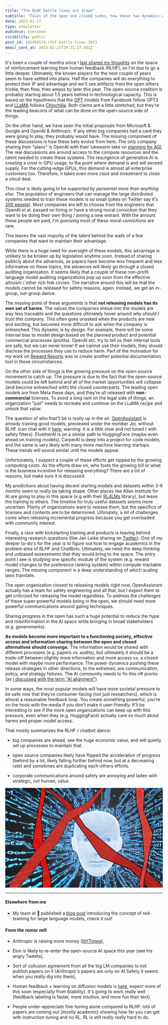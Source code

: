 ```yaml
---
title: "The RLHF battle lines are drawn"
subtitle: "Tales of the open and closed sides, how these two dynamics will dictate progress and public perception."
date: 2023-02-27
type: newsletter
audience: everyone
visibility: public
post_id: 105456579.rlhf-battle-lines-2023
email_sent_at: 2023-02-27T19:31:27.401Z
---
```

It\'s been a couple of months since I [last shared my thoughts](https://robotic.substack.com/p/rlhf-chatgpt-data-moats) on the space of reinforcement learning from human feedback (RLHF), so I\'m due to go a little deeper. Ultimately, the known players for the next couple of years seem to have settled into plans. Half the companies will do everything to protect their IP and advantage and we\'ll see artifacts from the open others trickle, then flow, then amass by later this year. The open-source coalition is probably starting about 1.5 years behind in technological capacity. This is based on the hypothesis that the [OPT](https://arxiv.org/abs/2205.01068) models from Facebook follow GPT3 and [LLaMA](https://ai.facebook.com/blog/large-language-model-llama-meta-ai/) follows [Chinchilla](https://www.deepmind.com/publications/an-empirical-analysis-of-compute-optimal-large-language-model-training). Both claims are a little stretched, but they\'re the leading beacons of what can be done on the open-source side of things.

On the other hand, we have seen the initial proposals from Microsoft & Google and OpenAI & Anthropic. If any other big companies had a card they were going to play, they probably would have. The missing component of these discussions is how these bets evolve from here. The only company sharing their \"plans\" is OpenAI with their lukewarm take on [planning for AGI](https://openai.com/blog/planning-for-agi-and-beyond/). The real discussions are around access to the compute resources and the talent needed to create these systems. The resurgence of generative AI is creating a crest in GPU usage, to the point where demand is and will exceed supply. For the cutting-edge GPUs, this demand is almost all enterprise customers too. Therefore, it takes even more clout and investment to close a cloud deal.

This clout is likely going to be *supported by personnel more than anything else*. The population of engineers that can manage the large distributed systems needed to train these models is so small (jokes on Twitter say it's [200 people](https://twitter.com/ericjang11/status/1627818245406461952)). Most companies are left to choose from the engineers that OpenAI et al. passed on hiring or have a strong moral conviction that they want to be doing their own thing / joining a new entrant. With the amount these people are paid, I\'m guessing most of these moral convictions are rare.

This leaves the vast majority of the talent behind the walls of a few companies that want to maintain their advantage.

While there is a huge need for oversight of these models, this advantage is unlikely to be broken up by legislation anytime soon. Instead of sharing publicly about the advances, as papers have become less frequent and less informative on these topics, the advances will likely go through a closed auditing organization. It seems likely that a couple of these non-profit language model auditing organizations pop up soon from the effective altruism / other rich folk circles. The narrative around this will be that the models cannot be released for safety reasons, again. Instead, we get an in-group, out-group dance.

The missing point of these arguments is that **not releasing models has its own set of harms**. The values the companies imbue into the models are way less traceable and the questions ultimately hover around *why should I trust this company*. This often goes unasked when the products are new and exciting, but becomes more difficult to ask when the company is entrenched. This dynamic is by design. For example, there will be some internal bias to model design based on the planned product and potential commercial processes (profits). OpenAI etc. try to tell us their internal tools are safe, but we can never know! If we cannot use their models, they should disclose the processes they use to reduce harm. Part of the motivation for my work on [Reward Reports](https://rewardreports.github.io/) was to create another potential documentation tool in these circumstances.

On the other side of things is the growing pressure on the open-source movement to catch up. The pressure is due to the fact that the open-source models could be left behind and all of the market opportunities will collapse (and become entrenched with) the closed counterparts. The leading open models are from Meta these days, and they\'re all released with **non-commercial** licenses. To avoid a long rant on the legal side of things, an organization \"just\" needs to recreate and continue on the LLaMA recipe and unlock that value.

The question of who that\'ll be is really up in the air. [OpenAssistant](https://github.com/LAION-AI/Open-Assistant) is already training good models, previewed under the moniker Joi, without RLHF (can chat with it [here](https://huggingface.co/spaces/HuggingFaceH4/chatty-lms); warning: it is a little slow and not tuned / with safety filters). EluetherAI is on a similar path to HuggingFace (maybe even ahead on training models), CarperAI is deep into a project for code models, and the same is very likely with many more machine learning startups. These trends will sound similar until the models appear.

Unfortunately, I suspect a couple of these efforts get nipped by the growing computing costs. As the efforts draw on, who foots the growing bill or what is the business incentive for releasing everything? There are a lot of reasons, but make sure it is discussed.

My predictions about having decent starting models and datasets within 3-6 months seem to really be taking shape. Other places like Allen Institute for AI are going to play in this space (e.g with their [RL4LMs](https://github.com/allenai/RL4LMs) library), but leave the training to others. The timeline for truly useful datasets seems more uncertain. Plenty of organizations want to release them, but the specifics of licenses and contents are to be determined. Ultimately, a lot of challenges come when releasing incremental progress because you get overloaded with community interest.

Finally, a race with kickstarting training and products is leaving behind interesting research questions (like Jan Leike sharing on [Twitter](https://twitter.com/janleike/status/1627023973040136192)). One of my deeper to-do\'s for the year is to figure out how to engage academics in the problem area of RLHF and ChatBots. Ultimately, we need the deep thinking and unbiased assessments that they would bring to the space. The entry point I see is studying one specific module of the system (e.g. reward model changes to the preference ranking system) within compute-tractable ranges. The missing component is a deep understanding of which scaling laws translate.

The open organization closest to releasing models right now, OpenAssistant actually has a team for safety engineering and all that, but I expect them to get criticized for releasing the model regardless. To address the challenges of these super-powerful models being in the open, we should need more powerful communications around gating techniques.

Sharing progress in the open has such a huge potential to reduce the hype and misinformation in the AI space while bringing in broad stakeholders (e.g. governments).

**As models become more important to a functioning society, effective access and information sharing between the open and closed alternatives should converge.** The information would be shared with different processes (e.g. papers vs. audits), but ultimately it should be a trade-off between slightly more information and more access vs. a closed model with maybe more performance. The power dynamics pushing these release strategies in other directions, to the extremes, are communication, policy, and strategy failures. The AI community needs to fix this rift pronto (as [I discussed with the term "AI alignment"](https://robotic.substack.com/p/ai-alignment)).

In some ways, the most popular models will have more societal pressure to be safe now that they\'re consumer-facing (not just researchers), which is almost a reasonable feedback loop. You create something powerful, you\'re on the hook with the media if you don\'t make it user-friendly. It\'ll be interesting to see if the more open organizations can keep up with this pressure, even when they (e.g. HuggingFace) actually care so much about harms and proper model access.

That mostly summarizes the RLHF / chatbot dance:

-   big companies are ahead, see the huge economic value, and will quietly set up processes to maintain that.

-   open source companies likely have flipped the acceleration of progress (behind by a lot, likely falling further behind now, but at a decreasing rate) and sometimes are duplicating each-others efforts.

-   corporate communications around safety are annoying and laden with strategic, not human, value.

![](images/105456579.rlhf-battle-lines-2023_262dd8b1-019d-492c-98d9-21abd8679848.png)

<div>

------------------------------------------------------------------------

</div>

#### Elsewhere from me

-   My team at 🤗 published a [blog post](https://huggingface.co/blog/red-teaming) introducing the concept of red-teaming for large language models, check it out!

#### From the rumor mill

-   Anthropic is raising more money ([NYTimes](https://www.nytimes.com/2023/01/27/technology/anthropic-ai-funding.html)),

-   Elon is likely to re-enter the open-source AI space this year (see his angry Tweets),

-   Sort of collusion agreement from all the big LM companies to not publish papers on it (Anthropic\'s papers are only on AI Safety it seems when you really dig into them),

-   Human feedback + learning on diffusion models is [here](https://arxiv.org/abs/2302.12192), expect more of this soon (especially from Stability). It\'s going to work really well (feedback labeling is faster, more intuitive, and more fun than text).

-   People under-appreciate fine-tuning alone compared to RLHF: lots of papers are coming out (mostly academic) showing how far you can get with instruction tuning and no RL. RL is still really really hard to do.
